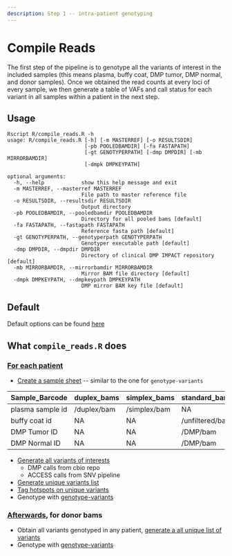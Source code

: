 ```yaml
---
description: Step 1 -- intra-patient genotyping
---
```


# Compile Reads

The first step of the pipeline is to genotype all the variants of interest in the included samples \(this means plasma, buffy coat, DMP tumor, DMP normal, and donor samples\). Once we obtained the read counts at every loci of every sample, we then generate a table of VAFs and call status for each variant in all samples within a patient in the next step. 

## Usage

```text
Rscript R/compile_reads.R -h                                        
usage: R/compile_reads.R [-h] [-m MASTERREF] [-o RESULTSDIR]
                         [-pb POOLEDBAMDIR] [-fa FASTAPATH]
                         [-gt GENOTYPERPATH] [-dmp DMPDIR] [-mb MIRRORBAMDIR]
                         [-dmpk DMPKEYPATH]

optional arguments:
  -h, --help            show this help message and exit
  -m MASTERREF, --masterref MASTERREF
                        File path to master reference file
  -o RESULTSDIR, --resultsdir RESULTSDIR
                        Output directory
  -pb POOLEDBAMDIR, --pooledbamdir POOLEDBAMDIR
                        Directory for all pooled bams [default]
  -fa FASTAPATH, --fastapath FASTAPATH
                        Reference fasta path [default]
  -gt GENOTYPERPATH, --genotyperpath GENOTYPERPATH
                        Genotyper executable path [default]
  -dmp DMPDIR, --dmpdir DMPDIR
                        Directory of clinical DMP IMPACT repository [default]
  -mb MIRRORBAMDIR, --mirrorbamdir MIRRORBAMDIR
                        Mirror BAM file directory [default]
  -dmpk DMPKEYPATH, --dmpkeypath DMPKEYPATH
                        DMP mirror BAM key file [default]
```

## Default

Default options can be found [here](../setup/resources.md#compile-reads)

## What `compile_reads.R` does

### [For each patient](https://github.com/msk-access/access_data_analysis/blob/17a26eea455707c82824493ebc597d9850d47e82/R/compile_reads.R#L47)

* [Create a sample sheet](https://github.com/msk-access/access_data_analysis/blob/17a26eea455707c82824493ebc597d9850d47e82/R/compile_reads.R#L54-L69) -- similar to the one for `genotype-variants`

| Sample\_Barcode | duplex\_bams | simplex\_bams | standard\_bam | Sample\_Type | dmp\_patient\_id |
| :--- | :--- | :--- | :--- | :--- | :--- |
| plasma sample id | /duplex/bam | /simplex/bam | NA | duplex | P-xxxxxxx |
| buffy coat id | NA | NA | /unfiltered/bam | unfilterednormal | P-xxxxxxx |
| DMP Tumor ID | NA | NA | /DMP/bam | DMP\_Tumor | P-xxxxxxx |
| DMP Normal ID | NA | NA | /DMP/bam | DMP\_Normal | P-xxxxxxx |

* [Generate all variants of interests](https://github.com/msk-access/access_data_analysis/blob/17a26eea455707c82824493ebc597d9850d47e82/R/compile_reads.R#L70-L84)
  * DMP calls from cbio repo
  * ACCESS calls from SNV pipeline
* [Generate unique variants list](https://github.com/msk-access/access_data_analysis/blob/17a26eea455707c82824493ebc597d9850d47e82/R/compile_reads.R#L82-L83)
* [Tag hotspots on unique variants](https://github.com/msk-access/access_data_analysis/blob/17a26eea455707c82824493ebc597d9850d47e82/R/compile_reads.R#L86-L94)
* Genotype with [genotype-variants](https://github.com/msk-access/access_data_analysis/blob/17a26eea455707c82824493ebc597d9850d47e82/R/compile_reads.R#L95-L105)

### [Afterwards](https://github.com/msk-access/access_data_analysis/blob/17a26eea455707c82824493ebc597d9850d47e82/R/compile_reads.R#L111), for donor bams

* Obtain all variants genotyped in any patient, [generate a all unique list of variants](https://github.com/msk-access/access_data_analysis/blob/17a26eea455707c82824493ebc597d9850d47e82/R/compile_reads.R#L112-L121)
* Genotype with [genotype-variants](https://github.com/msk-access/access_data_analysis/blob/17a26eea455707c82824493ebc597d9850d47e82/R/compile_reads.R#L122-L129)



